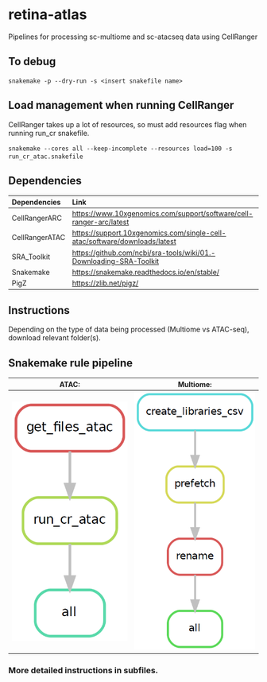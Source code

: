 # retina-atlas
Pipelines for processing sc-multiome and sc-atacseq data using CellRanger

## To debug
```
snakemake -p --dry-run -s <insert snakefile name>
```

## Load management when running CellRanger
CellRanger takes up a lot of resources, so must add resources flag when running run_cr snakefile.
```
snakemake --cores all --keep-incomplete --resources load=100 -s run_cr_atac.snakefile
```

## Dependencies
| Dependencies  |Link                                                                       |
|:--------------|:-------------------------------------------------------------------       |
| CellRangerARC |https://www.10xgenomics.com/support/software/cell-ranger-arc/latest        |
| CellRangerATAC|https://support.10xgenomics.com/single-cell-atac/software/downloads/latest |
| SRA_Toolkit   |https://github.com/ncbi/sra-tools/wiki/01.-Downloading-SRA-Toolkit         |
| Snakemake     |https://snakemake.readthedocs.io/en/stable/                                |
| PigZ          |https://zlib.net/pigz/                                                     |


## Instructions

Depending on the type of data being processed (Multiome vs ATAC-seq), download relevant folder(s).

## Snakemake rule pipeline

ATAC:                      |  Multiome:
:-------------------------:|:-------------------------:
![plot](./run_cr_atac.PNG) |  ![plot](./set_up.PNG)

### More detailed instructions in subfiles.
